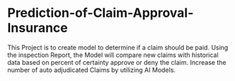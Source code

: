# Prediction-of-Claim-Approval-Insurance
This Project is to create model to determine if a claim should be paid. Using the inspection Report,   the Model will compare new claims with historical data based on percent of certainty approve or deny the claim. Increase the number of auto adjudicated Claims by utilizing AI Models.
